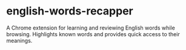 # english-words-recapper
A Chrome extension for learning and reviewing English words while browsing. Highlights known words and provides quick access to their meanings.
